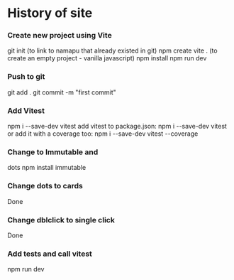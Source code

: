 # History of site

### Create new project using Vite
git init (to link to namapu that already existed in git)
npm create vite . (to create an empty project - vanilla javascript)
npm install
npm run dev

### Push to git
git add .
git commit -m "first commit"

### Add Vitest
npm i --save-dev vitest 
add vitest to package.json: npm i --save-dev vitest 
or add it with a coverage too: npm i --save-dev vitest --coverage

### Change to Immutable and 
dots
npm install immutable

### Change dots to cards
Done

### Change dblclick to single click
Done

### Add tests and call vitest
npm run dev

